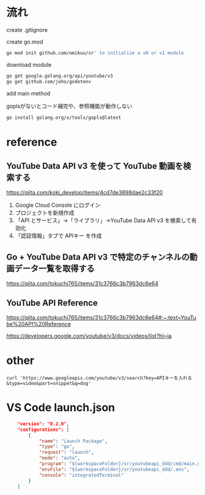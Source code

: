 
# 流れ

create .gitignore

create go.mod
```sh
go mod init github.com/omikuu/sr' to initialize a v0 or v1 module
```

download module
```sh
go get google.golang.org/api/youtube/v3
go get github.com/joho/godotenv
```

add main method

goplsがないとコード補完や、参照機能が動作しない
```sh
go install golang.org/x/tools/gopls@latest
```

# reference

## YouTube Data API v3 を使って YouTube 動画を検索する
https://qiita.com/koki_develop/items/4cd7de3898dae2c33f20

1. Google Cloud Console にログイン
2. プロジェクトを新規作成
3. 「API とサービス」→「ライブラリ」→YouTube Data API v3 を検索して有効化
4. 「認証情報」タブで APIキー を作成

## Go + YouTube Data API v3 で特定のチャンネルの動画データ一覧を取得する
https://qiita.com/tokuchi765/items/31c3766c3b7963dc6e64

## YouTube API Reference
https://qiita.com/tokuchi765/items/31c3766c3b7963dc6e64#:~:text=YouTube%20API%20Reference

https://developers.google.com/youtube/v3/docs/videos/list?hl=ja

# other

`curl 'https://www.googleapis.com/youtube/v3/search?key=APIキーを入れる&type=video&part=snippet&q=dog'`

# VS Code launch.json

```json
    "version": "0.2.0",
    "configurations": [
        {
            "name": "Launch Package",
            "type": "go",
            "request": "launch",
            "mode": "auto",
            "program": "${workspaceFolder}/sr/youtubeapi_ddd/cmd/main.go",
            "envFile": "${workspaceFolder}/sr/youtubeapi_ddd/.env",
            "console": "integratedTerminal"
        }
    ]
```